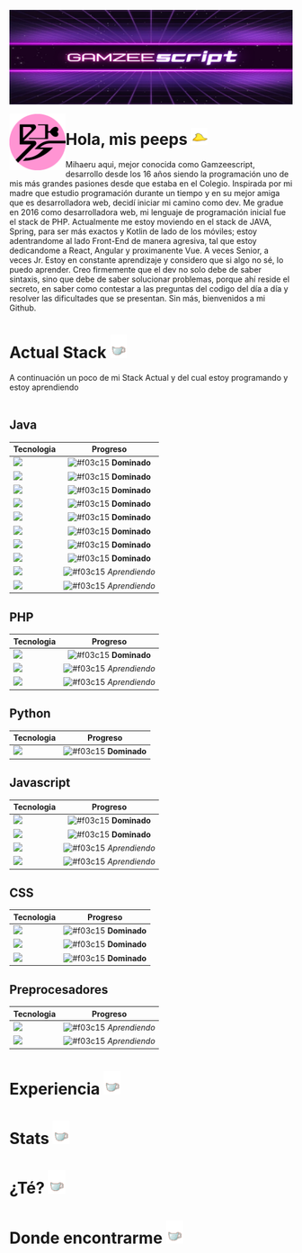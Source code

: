 
![Header](https://github.com/Gamzeescript/Gamzeescript/blob/master/src/bannef.png "Header")

<p>
  <img width="100" align='left' src="https://github.com/Gamzeescript/Gamzeescript/blob/master/src/diminuto.png"
</p>

# Hola, mis peeps <img src="https://github.com/Gamzeescript/Gamzeescript/blob/master/src/peep.gif" width="30px">
Mihaeru aqui, mejor conocida como Gamzeescript, desarrollo desde los 16 años siendo la programación uno de mis más grandes pasiones desde que estaba en el Colegio. Inspirada por mi madre que estudio programación durante un tiempo y en su mejor amiga que es desarrolladora web, decidí iniciar mi camino como dev. Me gradue en 2016 como desarrolladora web, mi lenguaje de programación inicial fue el stack de PHP. Actualmente me estoy moviendo en el stack de JAVA, Spring, para ser más exactos y Kotlin de lado de los móviles; estoy adentrandome al lado Front-End de manera agresiva, tal que estoy dedicandome a React, Angular y proximanente Vue. A veces Senior, a veces Jr. Estoy en constante aprendizaje y considero que si algo no sé, lo puedo aprender. Creo firmemente que el dev no solo debe de saber sintaxis, sino que debe de saber solucionar problemas, porque ahí reside el secreto, en saber como contestar a las preguntas del codigo del día a día y resolver las dificultades que se presentan. Sin más, bienvenidos a mi Github.

# Actual Stack <img src="https://github.com/Gamzeescript/Gamzeescript/blob/master/src/mitea.gif" width="30px">
A continuación un poco de mi Stack Actual y del cual estoy programando y estoy aprendiendo
</br></br>

## Java
| Tecnologia | Progreso |
| ------- | :-------: |
| ![](https://img.shields.io/badge/Java-Vainilla-informational?style=flat&logo=java&logoColor=white&color=9931CC)  | ![#f03c15](https://placehold.it/15/7EFFD4/000000?text=+) **Dominado**  |
| ![](https://img.shields.io/badge/Java-JSP-informational?style=flat&logo=java&logoColor=white&color=9931CC)  | ![#f03c15](https://placehold.it/15/7EFFD4/000000?text=+) **Dominado**  |
| ![](https://img.shields.io/badge/Java-JSF-informational?style=flat&logo=java&logoColor=white&color=9931CC)  | ![#f03c15](https://placehold.it/15/7EFFD4/000000?text=+) **Dominado**  |
| ![](https://img.shields.io/badge/Java-PrimeFaces-informational?style=flat&logo=java&logoColor=white&color=9931CC)  | ![#f03c15](https://placehold.it/15/7EFFD4/000000?text=+) **Dominado**  |
| ![](https://img.shields.io/badge/Java-RESTFULL-informational?style=flat&logo=java&logoColor=white&color=9931CC)  | ![#f03c15](https://placehold.it/15/7EFFD4/000000?text=+) **Dominado**  |
| ![](https://img.shields.io/badge/Framework-Spring-informational?style=flat&logo=spring&logoColor=white&color=9931CC)  | ![#f03c15](https://placehold.it/15/7EFFD4/000000?text=+) **Dominado**  |
| ![](https://img.shields.io/badge/Spring-Spring_Security-informational?style=flat&logo=spring&logoColor=white&color=9931CC)  | ![#f03c15](https://placehold.it/15/7EFFD4/000000?text=+) **Dominado**  |
| ![](https://img.shields.io/badge/Spring-Spring_Cloud-informational?style=flat&logo=spring&logoColor=white&color=9931CC)  | ![#f03c15](https://placehold.it/15/7EFFD4/000000?text=+) **Dominado**  |
| ![](https://img.shields.io/badge/Framework-Thymeleaf-informational?style=flat&logo=thymeleaf&logoColor=white&color=9931CC)  | ![#f03c15](https://placehold.it/15/C71585/000000?text=+) *Aprendiendo*  |
| ![](https://img.shields.io/badge/Framework-Quarkus-informational?style=flat&logo=quarkus&logoColor=white&color=9931CC)  | ![#f03c15](https://placehold.it/15/C71585/000000?text=+) *Aprendiendo*  |

## PHP
| Tecnologia | Progreso |
| ------- | :-------: |
| ![](https://img.shields.io/badge/PHP-Vainilla-informational?style=flat&logo=php&logoColor=white&color=9931CC)  | ![#f03c15](https://placehold.it/15/7EFFD4/000000?text=+) **Dominado**  |
| ![](https://img.shields.io/badge/Framework-CodeIgniter-informational?style=flat&logo=codeigniter&logoColor=white&color=9931CC)  | ![#f03c15](https://placehold.it/15/C71585/000000?text=+) *Aprendiendo*  |
| ![](https://img.shields.io/badge/Framework-Laravel-informational?style=flat&logo=laravel&logoColor=white&color=9931CC)  | ![#f03c15](https://placehold.it/15/C71585/000000?text=+) *Aprendiendo*  |
 
## Python
| Tecnologia | Progreso |
| ------- | :-------: |
| ![](https://img.shields.io/badge/Python-Vainilla-informational?style=flat&logo=python&logoColor=white&color=9931CC)  | ![#f03c15](https://placehold.it/15/7EFFD4/000000?text=+) **Dominado**  |

## Javascript
| Tecnologia | Progreso |
| ------- | :-------: |
| ![](https://img.shields.io/badge/Javascript-Vainilla-informational?style=flat&logo=javascript&logoColor=white&color=9931CC)  | ![#f03c15](https://placehold.it/15/7EFFD4/000000?text=+) **Dominado**  |
| ![](https://img.shields.io/badge/Framework-React-informational?style=flat&logo=react&logoColor=white&color=9931CC)  | ![#f03c15](https://placehold.it/15/7EFFD4/000000?text=+) **Dominado**  |
| ![](https://img.shields.io/badge/Framework-Vue-informational?style=flat&logo=vue-js&logoColor=white&color=9931CC)  | ![#f03c15](https://placehold.it/15/C71585/000000?text=+) *Aprendiendo*  |
| ![](https://img.shields.io/badge/Framework-Angular-informational?style=flat&logo=angularjs&logoColor=white&color=9931CC)  | ![#f03c15](https://placehold.it/15/C71585/000000?text=+) *Aprendiendo*  |


## CSS
| Tecnologia | Progreso |
| ------- | :-------: |
| ![](https://img.shields.io/badge/CSS-Vainilla-informational?style=flat&logo=css3&logoColor=white&color=9931CC)  | ![#f03c15](https://placehold.it/15/7EFFD4/000000?text=+) **Dominado**  |
| ![](https://img.shields.io/badge/Framework-Bootstrap-informational?style=flat&logo=bootstrap&logoColor=white&color=9931CC)  | ![#f03c15](https://placehold.it/15/7EFFD4/000000?text=+) **Dominado**  |
| ![](https://img.shields.io/badge/Framework-Material_Design-informational?style=flat&logo=material-design&logoColor=white&color=9931CC)  | ![#f03c15](https://placehold.it/15/7EFFD4/000000?text=+) **Dominado**  |

## Preprocesadores
| Tecnologia | Progreso |
| ------- | :-------: |
| ![](https://img.shields.io/badge/Preprocesador-SASS-informational?style=flat&logo=sass&logoColor=white&color=9931CC)  | ![#f03c15](https://placehold.it/15/C71585/000000?text=+) *Aprendiendo*  |
| ![](https://img.shields.io/badge/Preprocesador-LESS-informational?style=flat?logo=data:https://raw.githubusercontent.com/Gamzeescript/Gamzeescript/master/src/less-logo.png;base64&logoColor=white&color=9931CC)  | ![#f03c15](https://placehold.it/15/C71585/000000?text=+) *Aprendiendo*  |

# Experiencia <img src="https://github.com/Gamzeescript/Gamzeescript/blob/master/src/mitea.gif" width="30px">
# Stats <img src="https://github.com/Gamzeescript/Gamzeescript/blob/master/src/mitea.gif" width="30px">
# ¿Té? <img src="https://github.com/Gamzeescript/Gamzeescript/blob/master/src/mitea.gif" width="30px">
# Donde encontrarme <img src="https://github.com/Gamzeescript/Gamzeescript/blob/master/src/mitea.gif" width="30px">

